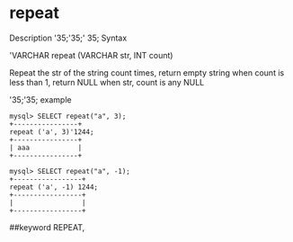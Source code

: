 # repeat
Description
'35;'35;' 35; Syntax

'VARCHAR repeat (VARCHAR str, INT count)


Repeat the str of the string count times, return empty string when count is less than 1, return NULL when str, count is any NULL

'35;'35; example

```
mysql> SELECT repeat("a", 3);
+----------------+
repeat ('a', 3)'1244;
+----------------+
| aaa            |
+----------------+

mysql> SELECT repeat("a", -1);
+-----------------+
repeat ('a', -1) 1244;
+-----------------+
|                 |
+-----------------+
```
##keyword
REPEAT,
